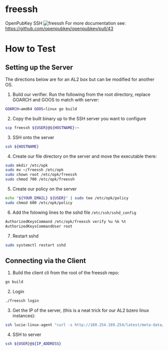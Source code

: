 # freessh
OpenPubKey SSH
![freessh](https://github.com/bastionzero/freessh/assets/10800317/88409a18-acce-475f-99fd-f3224a7deef1)
For more documentation see: https://github.com/openpubkey/openpubkey/pull/43

# How to Test
## Setting up the Server
The directions below are for an AL2 box but can be modified for another OS.

1. Build our verifier. Run the following from the root directory, replace GOARCH and GOOS to match with server:
```bash
GOARCH=amd64 GOOS=linux go build
```
2. Copy the built binary up to the SSH server you want to configure
```bash
scp freessh ${USER}@${HOSTNAME}:~
```
3. SSH onto the server 
```bash
ssh ${HOSTNAME}
```
4. Create our file directory on the server and move the executable there:
```bash
sudo mkdir /etc/opk
sudo mv ~/freessh /etc/opk
sudo chown root /etc/opk/freessh
sudo chmod 700 /etc/opk/freessh 
```
5. Create our policy on the server
```bash
echo "${YOUR_EMAIL} ${USER}" | sudo tee /etc/opk/policy
sudo chmod 600 /etc/opk/policy
```
6. Add the folowing lines to the sshd file `/etc/ssh/sshd_config`
```bash
AuthorizedKeysCommand /etc/opk/freessh verify %u %k %t
AuthorizedKeysCommandUser root
```
7. Restart sshd
```bash
sudo systemctl restart sshd
```

## Connecting via the Client
1. Build the client cli from the root of the freessh repo:
```bash
go build
```
2. Login
```bash
./freessh login
```
3. Get the IP of the server, (this is a neat trick for our AL2 bzero linux instances):
```bash
ssh lucie-linux-agent "curl -s http://169.254.169.254/latest/meta-data/public-ipv4" 
```
4. SSH to server
```bash
ssh ${USER}@${IP_ADDRESS}
```

